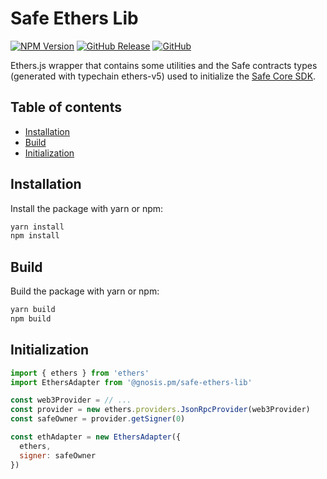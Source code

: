 # Safe Ethers Lib

[![NPM Version](https://badge.fury.io/js/%40gnosis.pm%2Fsafe-ethers-lib.svg)](https://badge.fury.io/js/%40gnosis.pm%2Fsafe-ethers-lib)
[![GitHub Release](https://img.shields.io/github/release/gnosis/safe-core-sdk.svg?style=flat)](https://github.com/gnosis/safe-core-sdk/releases)
[![GitHub](https://img.shields.io/github/license/gnosis/safe-core-sdk)](https://github.com/gnosis/safe-core-sdk/blob/main/LICENSE.md)

Ethers.js wrapper that contains some utilities and the Safe contracts types (generated with typechain ethers-v5) used to initialize the [Safe Core SDK](https://github.com/gnosis/safe-core-sdk/tree/main/packages/safe-core-sdk).

## Table of contents
* [Installation](#installation)
* [Build](#build)
* [Initialization](#initialization)

## <a name="installation">Installation</a>

Install the package with yarn or npm:

```bash
yarn install
npm install
```

## <a name="build">Build</a>

Build the package with yarn or npm:

```bash
yarn build
npm build
```

## <a name="initialization">Initialization</a>

```js
import { ethers } from 'ethers'
import EthersAdapter from '@gnosis.pm/safe-ethers-lib'

const web3Provider = // ...
const provider = new ethers.providers.JsonRpcProvider(web3Provider)
const safeOwner = provider.getSigner(0)

const ethAdapter = new EthersAdapter({
  ethers,
  signer: safeOwner
})
```